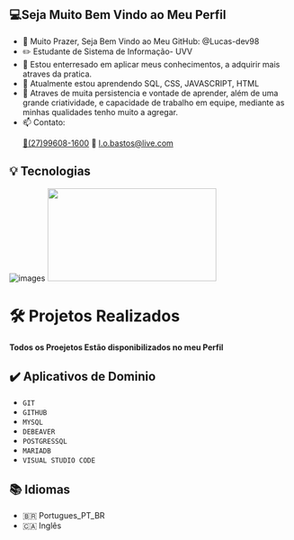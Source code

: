 ## 💻Seja Muito Bem Vindo ao Meu Perfil





- 👋 Muito Prazer, Seja Bem Vindo ao Meu GitHub: @Lucas-dev98
- ✏️ Estudante de Sistema de Informação- UVV 
- 👀 Estou enterresado em aplicar meus conhecimentos, a adquirir mais atraves da pratica.
- 🌱 Atualmente estou aprendendo SQL, CSS, JAVASCRIPT, HTML
- 💞️ Atraves de muita persistencia e vontade de aprender, além de uma grande criatividade,
 e capacidade de trabalho em equipe, mediante as minhas qualidades tenho muito a agregar.
- 📫 Contato: <p><a href="https://wa.me/55027996081600" >📱(27)99608-1600</a>
  📧 l.o.bastos@live.com</a>

    


##  💡  Tecnologias 
 

![images](https://user-images.githubusercontent.com/100005108/167700306-6e31f8e0-5467-426f-85bf-4e1a4b1e05bb.png) 
<img src="https://user-images.githubusercontent.com/100005108/167940915-dab02917-2673-4d10-b72b-ec294c384d3c.jpg" width="300" height="165">

</img>

  
# 🛠️ Projetos Realizados


**Todos os Proejetos Estão disponibilizados no meu Perfil**


 ## ✔️ Aplicativos de Dominio

- ``GIT``
- ``GITHUB``
- ``MYSQL``
- ``DEBEAVER``
- ``POSTGRESSQL``
- ``MARIADB``
- ``VISUAL STUDIO CODE``

##  📚 Idiomas 
- 🇧🇷 Portugues_PT_BR
- 🇨🇦 Inglês
 


 
